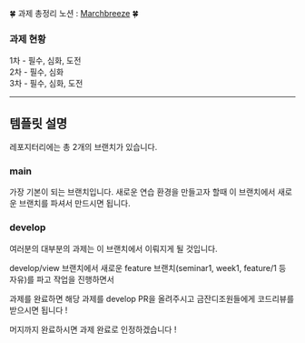 
🍀 과제 총정리 노션 : [Marchbreeze](https://marchbreeze.notion.site/Kotlin-_-SOPT-e56e3b4f93c24a5292ebe95c3d2fd12c) 🍀

### 과제 현황

1차 - 필수, 심화, 도전  
2차 - 필수, 심화  
3차 - 필수, 심화, 도전

---

## 템플릿 설명
레포지터리에는 총 2개의 브랜치가 있습니다.

### main
가장 기본이 되는 브랜치입니다. 새로운 연습 환경을 만들고자 할때 이 브랜치에서 새로운 브랜치를 파셔서 만드시면 됩니다.

### develop
여러분의 대부분의 과제는 이 브랜치에서 이뤄지게 될 것입니다.

develop/view 브랜치에서 새로운 feature 브랜치(seminar1, week1, feature/1 등 자유)를 파고 작업을 진행하면서

과제를 완료하면 해당 과제를 develop PR을 올려주시고 금잔디조원들에게 코드리뷰를 받으시면 됩니다 !

머지까지 완료하시면 과제 완료로 인정하겠습니다 !
